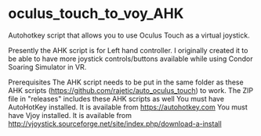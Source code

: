 # oculus_touch_to_voy_AHK
Autohotkey script that allows you to use Oculus Touch as a virtual joystick.

Presently the AHK script is for Left hand controller. I originally created it to be able to have more joystick controls/buttons available while using Condor Soaring Simulator in VR.

Prerequisites
The AHK script needs to be put in the same folder as these AHK scripts (https://github.com/rajetic/auto_oculus_touch) to work. The ZIP file in "releases" includes these AHK scripts as well
You must have AutoHotKey installed. It is available from https://autohotkey.com
You must have Vjoy installed. It is available from http://vjoystick.sourceforge.net/site/index.php/download-a-install
